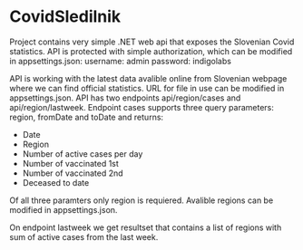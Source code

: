 # CovidSledilnik
Project contains very simple .NET web api that exposes the Slovenian Covid statistics.
API is protected with simple authorization, which can be modified in appsettings.json:
username: admin
password: indigolabs

API is working with the latest data avalible online from Slovenian webpage where we can find official statistics.
URL for file in use can be modified in appsettings.json.
API has two endpoints api/region/cases and api/region/lastweek.
Endpoint cases supports three query parameters: region, fromDate and toDate and returns:
- Date
- Region
- Number of active cases per day
- Number of vaccinated 1st
- Number of vaccinated 2nd
- Deceased to date

Of all three paramters only region is requiered.
Avalible regions can be modified in appsettings.json.

On endpoint lastweek we get resultset that contains a list of regions with sum of active cases from the last week.
